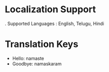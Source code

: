 # Localization Support
. Supported Languages : English, Telugu, Hindi

# Translation Keys
- Hello: namaste
- Goodbye: namaskaram
